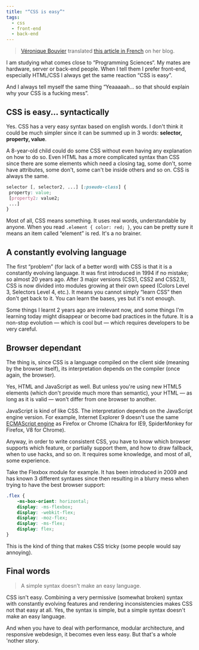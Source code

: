 ```yaml
---
title: "“CSS is easy”"
tags:
  - css
  - front-end
  - back-end
---
```


> [Véronique Bouvier](https://twitter.com/verobouvier) translated [this article in French](http://www.veronique-bouvier.com/css-cest-facile-par-hugo-giraudel/) on her blog.

I am studying what comes close to “Programming Sciences“. My mates are hardware, server or back-end people. When I tell them I prefer front-end, especially HTML/CSS I always get the same reaction “CSS is easy”.

And I always tell myself the same thing “Yeaaaaah... so that should explain why your CSS is a fucking mess”.

## CSS is easy... syntactically

Yes. CSS has a very easy syntax based on english words. I don't think it could be much simpler since it can be summed up in 3 words: **selector, property, value**.

A 8-year-old child could do some CSS without even having any explanation on how to do so. Even HTML has a more complicated syntax than CSS since there are some elements which need a closing tag, some don't, some have attributes, some don't, some can't be inside others and so on. CSS is always the same.

```css
selector [, selector2, ...] [:pseudo-class] {
 property: value;
 [property2: value2;
 ...]
}
```

Most of all, CSS means something. It uses real words, understandable by anyone. When you read `.element { color: red; }`, you can be pretty sure it means an item called “element” is red. It's a no brainer.

## A constantly evolving language

The first “problem” (for lack of a better word) with CSS is that it is a constantly evolving language. It was first introduced in 1994 if no mistake; so almost 20 years ago. After 3 major versions (CSS1, CSS2 and CSS2.1), CSS is now divided into modules growing at their own speed (Colors Level 3, Selectors Level 4, etc.). It means you cannot simply “learn CSS” then don't get back to it. You can learn the bases, yes but it's not enough.

Some things I learnt 2 years ago are irrelevant now, and some things I'm learning today might disappear or become bad practices in the future. It is a non-stop evolution &mdash; which is cool but &mdash; which requires developers to be very careful.

## Browser dependant

The thing is, since CSS is a language compiled on the client side (meaning by the browser itself), its interpretation depends on the compiler (once again, the browser).

Yes, HTML and JavaScript as well. But unless you're using new HTML5 elements (which don't provide much more than semantic), your HTML &mdash; as long as it is valid &mdash; won't differ from one browser to another.

JavaScript is kind of like CSS. The interpretation depends on the JavaScript engine version. For example, Internet Explorer 9 doesn't use the same [ECMAScript engine](http://en.wikipedia.org/wiki/List_of_ECMAScript_engines) as Firefox or Chrome (Chakra for IE9, SpiderMonkey for Firefox, V8 for Chrome).

Anyway, in order to write consistent CSS, you have to know which browser supports which feature, or partially support them, and how to draw fallback, when to use hacks, and so on. It requires some knowledge, and most of all, some experience.

Take the Flexbox module for example. It has been introduced in 2009 and has known 3 different syntaxes since then resulting in a blurry mess when trying to have the best browser support:

```css
.flex {
	-ms-box-orient: horizontal;
	display: -ms-flexbox;
	display: -webkit-flex;
	display: -moz-flex;
	display: -ms-flex;
	display: flex;
}
```

This is the kind of thing that makes CSS tricky (some people would say annoying).

## Final words

> A simple syntax doesn't make an easy language.

CSS isn't easy. Combining a very permissive (somewhat broken) syntax with constantly evolving features and rendering inconsistencies makes CSS not that easy at all. Yes, the syntax is simple, but a simple syntax doesn't make an easy language.

And when you have to deal with performance, modular architecture, and responsive webdesign, it becomes even less easy. But that's a whole 'nother story.
